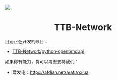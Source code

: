 ![](https://s21.ax1x.com/2024/03/12/pFcnFVf.png)

<div align="center">

# TTB-Network

</div>

目前正在开发的项目：

- [TTB-Network/python-openbmclapi](https://github.com/TTB-Network/python-openbmclapi)

如果你有能力，你可以考虑支持我们：

- 爱发电：https://afdian.net/a/atianxiua
